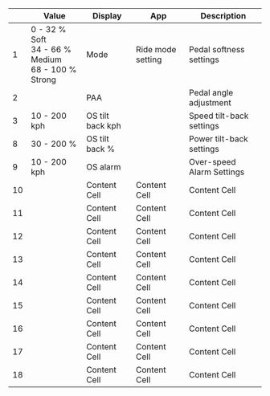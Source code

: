 |  | Value | Display | App | Description |
| --- | --- | --- | --- | --- |
|  1 | 0 - 32 % Soft<br>34 - 66 % Medium<br>68 - 100 % Strong | Mode | Ride mode setting | Pedal softness settings |
|  2 |  | PAA |  | Pedal angle adjustment |
|  3 | 10 - 200 kph | OS tilt back kph |  | Speed tilt-back settings |
|  8 | 30 - 200 % | OS tilt back % |  | Power tilt-back settings |
|  9 | 10 - 200 kph | OS alarm |  | Over-speed Alarm Settings |
| 10 |  | Content Cell  | Content Cell  | Content Cell  |
| 11 |  | Content Cell  | Content Cell  | Content Cell  |
| 12 |  | Content Cell  | Content Cell  | Content Cell  |
| 13 |  | Content Cell  | Content Cell  | Content Cell  |
| 14 |  | Content Cell  | Content Cell  | Content Cell  |
| 15 |  | Content Cell  | Content Cell  | Content Cell  |
| 16 |  | Content Cell  | Content Cell  | Content Cell  |
| 17 |  | Content Cell  | Content Cell  | Content Cell  |
| 18 |  | Content Cell  | Content Cell  | Content Cell  |
